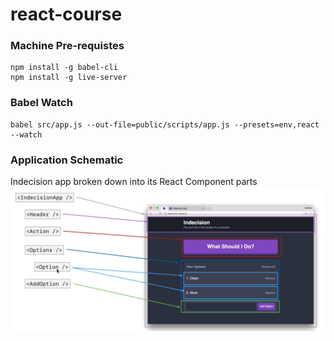 # react-course

### Machine Pre-requistes
```
npm install -g babel-cli
npm install -g live-server
```

### Babel Watch
```
babel src/app.js --out-file=public/scripts/app.js --presets=env,react --watch
```

### Application Schematic
Indecision app broken down into its React Component parts
![alt text](src/playground/images/AppSchematic.png)
